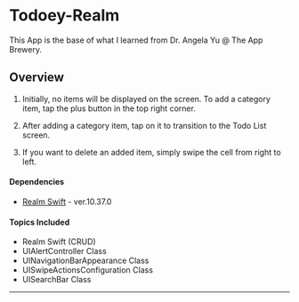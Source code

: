 Todoey-Realm
============

This App is the base of what I learned from Dr. Angela Yu @ The App Brewery.

Overview
--------
1. Initially, no items will be displayed on the screen. To add a category item, tap the plus button in the top right corner.

1. After adding a category item, tap on it to transition to the Todo List screen.

1. If you want to delete an added item, simply swipe the cell from right to left.

#### Dependencies
- [Realm Swift](https://realm.io/realm-swift/) - ver.10.37.0

#### Topics Included
- Realm Swift (CRUD)
- UIAlertController Class
- UINavigationBarAppearance Class
- UISwipeActionsConfiguration Class
- UISearchBar Class

___
